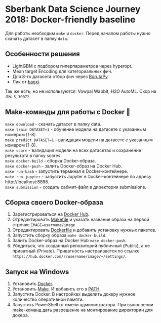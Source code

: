 # Sberbank Data Science Journey 2018: Docker-friendly baseline

Для работы необходим `make` и `docker`. Перед началом работы нужно скачать датасет в папку `data`.

## Особенности решения

* LightGBM с подбором гиперпараметров через hyperopt.
* Mean target Encoding для категориальных фич.
* Для 8-го датасета отбор фич через [BorutaPy](https://github.com/scikit-learn-contrib/boruta_py).
* Лик от [bagxi](https://github.com/bagxi/sdsj2018_lightgbm_baseline).

Так же есть, но не используются: Vowpal Wabbit, H2O AutoML.
Скор на ЛБ: `5,30072`.

## Make-команды для работы с Docker :whale:

`make download` - cкачать датасет в папку data.  
`make train DATASET=1` - обучение модели на датасете с указанным номером [1-8].  
`make predict DATASET=1` - валидация модели на датасете с указанным номером [1-8].  
`make score` - валидация модели на всех датасетах и сохранение результата в папку scores.  
`make docker-build` - сборка Docker-образа.  
`make docker-push` - залить Docker-образ на Docker Hub.  
`make run-bash` - запустить терминал в Docker-контейнере.  
`make run-jupyter` - запустить Jupyter в Docker-контейнере по адресу http://localhost:8888.  
`make submission` - создать сабмит-файл в директории submissions.  

## Сборка своего Docker-образа

1. Зарегистрироваться на [Docker Hub](https://hub.docker.com/).
2. Отредактировать [Makefile](https://github.com/tyz910/sdsj2018/blob/master/Makefile) и указать название образа на первой строчке `IMAGE=username/image`.  
3. Отредактировать [Dockerfile](https://github.com/tyz910/sdsj2018/blob/master/Dockerfile) и добавить установку нужных пакетов.
4. Запустить сборку образа `make docker-build`.
5. Залить Docker-образ на Docker Hub `make docker-push`.
6. Убедиться, что созданный репозиторий публичный (Public), а не приватный (Private). Приватность настраивается по ссылке `https://hub.docker.com/r/username/image/~/settings/`.

## Запуск на Windows

1. Установить [Docker](https://download.docker.com/win/stable/Docker%20for%20Windows%20Installer.exe).
2. Установить [Make](http://gnuwin32.sourceforge.net/downlinks/make.php). И добавить его в [PATH](https://ru.stackoverflow.com/questions/153628/Как-добавить-путь-в-переменную-окружения-path-на-windows).
3. Запустить Docker. В настройках выделить докеру нужное количество оперативной памяти.
4. Запустить PowerShell от имени администратора. При выполнении make-команд дать разрешение на монтирование директории для докера.
